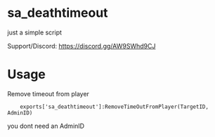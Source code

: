 # sa_deathtimeout

just a simple script

Support/Discord:
https://discord.gg/AW9SWhd9CJ

# Usage

Remove timeout from player
```
    exports['sa_deathtimeout']:RemoveTimeOutFromPlayer(TargetID, AdminID)
```
you dont need an AdminID